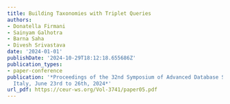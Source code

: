 ```yaml
---
title: Building Taxonomies with Triplet Queries
authors:
- Donatella Firmani
- Sainyam Galhotra
- Barna Saha
- Divesh Srivastava
date: '2024-01-01'
publishDate: '2024-10-29T18:12:18.655686Z'
publication_types:
- paper-conference
publication: '*Proceedings of the 32nd Symposium of Advanced Database Systems, Villasimius,
  Italy, June 23rd to 26th, 2024*'
url_pdf: https://ceur-ws.org/Vol-3741/paper05.pdf
---
```

